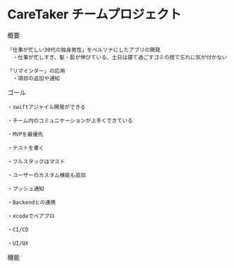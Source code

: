 # CareTaker チームプロジェクト

概要

    「仕事が忙しい30代の独身男性」をペルソナにしたアプリの開発
    　・仕事が忙しすぎ、髪・髭が伸びている、土日は寝て過ごすゴミの捨て忘れに気が付かない
     
    「リマインダー」の応用
    　・項目の追加や通知


ゴール
    
    ・swiftアジャイル開発ができる

    ・チーム内のコミュニケーションが上手くできている

    ・MVPを最優先

    ・テストを書く

    ・フルスタックはマスト

    ・ユーザーのカスタム機能も追加

    ・プッシュ通知

    ・Backendとの連携

    ・xcodeでペアプロ

    ・CI/CD

    ・UI/UX


機能
